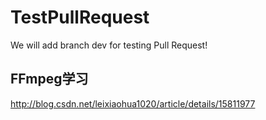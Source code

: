 # TestPullRequest
We will add branch dev for testing Pull Request!

## FFmpeg学习
http://blog.csdn.net/leixiaohua1020/article/details/15811977
